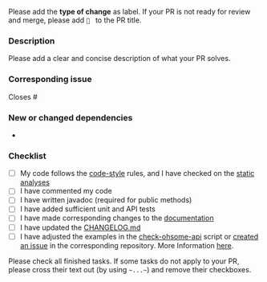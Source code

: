 Please add the **type of change** as label. If your PR is not ready for review and merge, please add `🚧 ` to the PR title.

### Description
Please add a clear and concise description of what your PR solves.

### Corresponding issue
Closes #

### New or changed dependencies
-

### Checklist
- [ ] My code follows the [code-style](https://github.com/GIScience/ohsome-api/blob/main/CONTRIBUTING.md#code-style) rules, and I have checked on the [static analyses](https://jenkins.ohsome.org/job/ohsome-api/view/change-requests/)
- [ ] I have commented my code
- [ ] I have written javadoc (required for public methods)
- [ ] I have added sufficient unit and API tests
- [ ] I have made corresponding changes to the [documentation](https://github.com/GIScience/ohsome-api/tree/main/docs)
- [ ] I have updated the [CHANGELOG.md](https://github.com/GIScience/ohsome-api/blob/main/CHANGELOG.md)
- [ ] I have adjusted the examples in the [check-ohsome-api](https://gitlab.gistools.geog.uni-heidelberg.de/giscience/big-data/ohsome/helpers/check-ohsome-api) script or [created an issue](https://gitlab.gistools.geog.uni-heidelberg.de/giscience/big-data/ohsome/helpers/check-ohsome-api/-/issues/new) in the corresponding repository. More Information [here](https://github.com/GIScience/ohsome-api/blob/main/CONTRIBUTING.md#check-examples).

Please check all finished tasks. If some tasks do not apply to your PR, please cross their text out (by using `~...~`) and remove their checkboxes.
